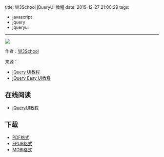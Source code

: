 title: W3School jQueryUI 教程
date: 2015-12-27 21:00:29
tags:
  - javascript
  - jquery
  - jqueryui
---

![](https://ek8whxe.cloudimg.io/s/width/226/https://www.gitbook.com/cover/book/wizardforcel/w3school-jqui.jpg?build=1450418761090&v=12.0.2)

作者：[W3School](http://www.w3cschool.cc)

来源：

* [jQuery UI教程](http://www.w3cschool.cc/jqueryui/jqueryui-tutorial.html)
* [jQuery Easy UI教程](http://www.w3cschool.cc/jeasyui/jqueryeasyui-tutorial.html)

<!--more-->

## 在线阅读 ##

* [jQueryUI教程](https://www.gitbook.com/book/wizardforcel/w3school-jqui/details)

## 下载 ##

* [PDF格式](https://www.gitbook.com/download/pdf/book/wizardforcel/w3school-jqui)
* [EPUB格式](https://www.gitbook.com/download/epub/book/wizardforcel/w3school-jqui)
* [MOBI格式](https://www.gitbook.com/download/mobi/book/wizardforcel/w3school-jqui)
